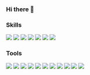 ### Hi there 👋

<!--
**zyoonshin/zyoonshin** is a ✨ _special_ ✨ repository because its `README.md` (this file) appears on your GitHub profile.

Here are some ideas to get you started:

- 🔭 I’m currently working on ...
- 🌱 I’m currently learning ...
- 👯 I’m looking to collaborate on ...
- 🤔 I’m looking for help with ...
- 💬 Ask me about ...
- 📫 How to reach me: ...
- 😄 Pronouns: ...
- ⚡ Fun fact: ...
-->

### Skills

<a href="#"><img src="https://img.shields.io/badge/html5-E34F26?style=flat-square&logo=hTML5&logoColor=white"></a>
<a href="#"><img src="https://img.shields.io/badge/css-1572B6?style=flat-square&logo=css3&logoColor=white"></a>
<a href="#"><img src="https://img.shields.io/badge/javascript-F7DF1E?style=flat-square&logo=javascript&logoColor=black"></a>
<a href="#"><img src="https://img.shields.io/badge/java-007396?style=flat-square&logo=java&logoColor=white"></a>
<a href="#"><img src="https://img.shields.io/badge/React-61DAFB?style=flat-square&logo=react&logoColor=white"></a>
<a href="#"><img src="https://img.shields.io/badge/mysql-4479A1?style=flat-square&logo=mysql&logoColor=white"></a>
<a href="#"><img src="https://img.shields.io/badge/mariaDB-003545?style=flat-square&logo=mariaDB&logoColor=white"></a>

### Tools

<a href="#"><img src="https://img.shields.io/badge/Visual Studio Code-007ACC?style=flat-square&logo=Visual Studio Code&logoColor=white"></a>
<a href="#"><img src="https://img.shields.io/badge/Eclipse IDE-2C2255?style=flat-square&logo=Eclipse IDE&logoColor=white"></a>
<a href="#"><img src="https://img.shields.io/badge/IntelliJ IDEA-000000?style=flat-square&logo=IntelliJ IDEA&logoColor=white"></a>
<a href="#"><img src="https://img.shields.io/badge/Figma-F24E1E?style=flat-square&logo=Figma&logoColor=white"/></a>
<a href="#"><img src="https://img.shields.io/badge/Postman-FF6C37?style=flat-square&logo=Postman&logoColor=white"/></a>
<a href="#"><img src="https://img.shields.io/badge/Spring-6DB33F?style=flat-square&logo=Spring&logoColor=white"></a>
<a href="#"><img src="https://img.shields.io/badge/Spring Boot-6DB33F?style=flat-square&logo=Spring Boot&logoColor=white"></a>
<a href="#"><img src="https://img.shields.io/badge/Docker-2496ED?style=flat-square&logo=Docker&logoColor=white"></a>
<a href="#"><img src="https://img.shields.io/badge/Naver Cloud Platform-03C75A?style=flat-square&logo=Naver&logoColor=white"></a>
<a href="#"><img src="https://img.shields.io/badge/AWS-232F3E?style=flat-square&logo=Amazon AWS&logoColor=white"></a>
<a href="#"><img src="https://img.shields.io/badge/Cisco-1BA0D7?style=flat-square&logo=Cisco&logoColor=white"></a>
